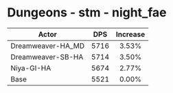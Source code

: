 # Dungeons - stm - night_fae
| Actor | DPS | Increase |
|---|:---:|:---:|
|Dreamweaver-HA_MD|5716|3.53%|
|Dreamweaver-SB-HA|5714|3.50%|
|Niya-GI-HA|5674|2.77%|
|Base|5521|0.00%|
